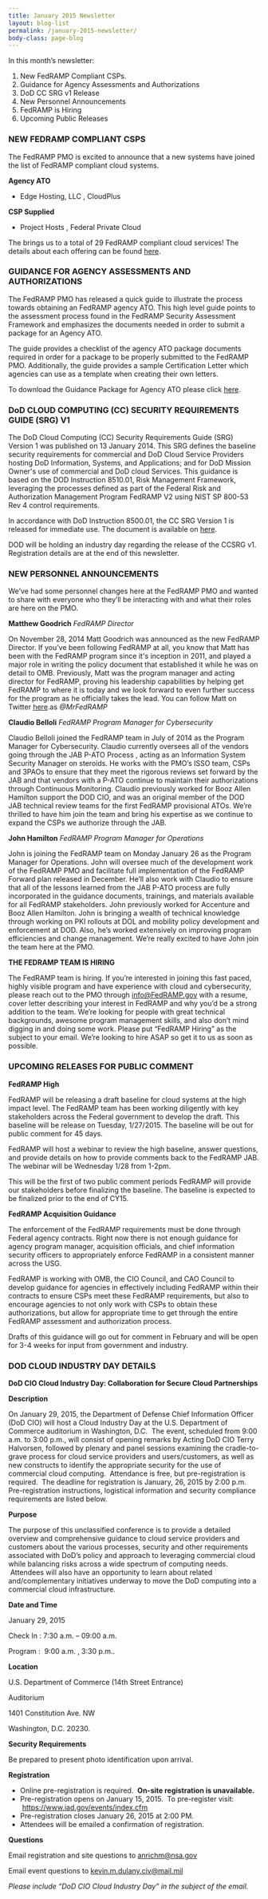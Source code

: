 ```yaml
---
title: January 2015 Newsletter
layout: blog-list
permalink: /january-2015-newsletter/
body-class: page-blog
---
```

In this month’s newsletter:

  1. New FedRAMP Compliant CSPs.
  2. Guidance for Agency Assessments and Authorizations
  3. DoD CC SRG v1 Release
  4. New Personnel Announcements
  5. FedRAMP is Hiring
  6. Upcoming Public Releases


### NEW FEDRAMP COMPLIANT CSPS

The FedRAMP PMO is excited to announce that a new systems have joined the list of FedRAMP compliant cloud systems.

**Agency ATO**

  * Edge Hosting, LLC , CloudPlus

**CSP Supplied**

  * Project Hosts , Federal Private Cloud

The brings us to a total of 29 FedRAMP compliant cloud services! The details about each offering can be found [here](https://www.fedramp.gov/marketplace/compliant-systems/).

### GUIDANCE FOR AGENCY ASSESSMENTS AND AUTHORIZATIONS

The FedRAMP PMO has released a quick guide to illustrate the process towards obtaining an FedRAMP agency ATO. This high level guide points to the assessment process found in the FedRAMP Security Assessment Framework and emphasizes the documents needed in order to submit a package for an Agency ATO.

The guide provides a checklist of the agency ATO package documents required in order for a package to be properly submitted to the FedRAMP PMO. Additionally, the guide provides a sample Certification Letter which agencies can use as a template when creating their own letters.

To download the Guidance Package for Agency ATO please click [here](https://s3.amazonaws.com/sitesusa/wp-content/uploads/sites/482/2015/03/Agency-ATO-Quick-Guide-Dec-23-2014.pptx).


### DoD CLOUD COMPUTING (CC) SECURITY REQUIREMENTS GUIDE (SRG) V1

The DoD Cloud Computing (CC) Security Requirements Guide (SRG) Version 1 was published on 13 January 2014. This SRG defines the baseline security requirements for commercial and DoD Cloud Service Providers hosting DoD Information, Systems, and Applications; and for DoD Mission Owner's use of commercial and DoD cloud Services. This guidance is based on the DOD Instruction 8510.01, Risk Management Framework, leveraging the processes defined as part of the Federal Risk and Authorization Management Program FedRAMP V2 using NIST SP 800-53 Rev 4 control requirements.

In accordance with DoD Instruction 8500.01, the CC SRG Version 1 is released for immediate use. The document is available on [here](http://iase.disa.mil/cloud_security/Pages/index.aspx).

DOD will be holding an industry day regarding the release of the CCSRG v1. Registration details are at the end of this newsletter.

### NEW PERSONNEL ANNOUNCEMENTS

We’ve had some personnel changes here at the FedRAMP PMO and wanted to share with everyone who they’ll be interacting with and what their roles are here on the PMO.


**Matthew Goodrich**
*FedRAMP Director*

On November 28, 2014 Matt Goodrich was announced as the new FedRAMP Director. If you’ve been following FedRAMP at all, you know that Matt has been with the FedRAMP program since it's inception in 2011, and played a major role in writing the policy document that established it while he was on detail to OMB. Previously, Matt was the program manager and acting director for FedRAMP, proving his leadership capabilities by helping get FedRAMP to where it is today and we look forward to even further success for the program as he officially takes the lead. You can follow Matt on Twitter [here](https://twitter.com/MrFedRAMP).as _@MrFedRAMP_


**Claudio Belloli**
*FedRAMP Program Manager for Cybersecurity*


Claudio Belloli joined the FedRAMP team in July of 2014 as the Program Manager for Cybersecurity. Claudio currently oversees all of the vendors going through the JAB P-ATO Process , acting as an Information System Security Manager on steroids. He works with the PMO’s ISSO team, CSPs and 3PAOs to ensure that they meet the rigorous reviews set forward by the JAB and that vendors with a P-ATO continue to maintain their authorizations through Continuous Monitoring. Claudio previously worked for Booz Allen Hamilton support the DOD CIO, and was an original member of the DOD JAB technical review teams for the first FedRAMP provisional ATOs. We’re thrilled to have him join the team and bring his expertise as we continue to expand the CSPs we authorize through the JAB.


**John Hamilton**
*FedRAMP Program Manager for Operations*


John is joining the FedRAMP team on Monday January 26 as the Program Manager for Operations. John will oversee much of the development work of the FedRAMP PMO and facilitate full implementation of the FedRAMP Forward plan released in December. He’ll also work with Claudio to ensure that all of the lessons learned from the JAB P-ATO process are fully incorporated in the guidance documents, trainings, and materials available for all FedRAMP stakeholders. John previously worked for Accenture and Booz Allen Hamilton. John is bringing a wealth of technical knowledge through working on PKI rollouts at DOL and mobility policy development and enforcement at DOD. Also, he’s worked extensively on improving program efficiencies and change management. We’re really excited to have John join the team here at the PMO.


**THE FEDRAMP TEAM IS HIRING**


The FedRAMP team is hiring. If you’re interested in joining this fast paced, highly visible program and have experience with cloud and cybersecurity, please reach out to the PMO through <info@FedRAMP.gov> with a resume, cover letter describing your interest in FedRAMP and why you’d be a strong addition to the team. We’re looking for people with great technical backgrounds, awesome program management skills, and also don’t mind digging in and doing some work. Please put “FedRAMP Hiring” as the subject to your email. We’re looking to hire ASAP so get it to us as soon as possible.

### UPCOMING RELEASES FOR PUBLIC COMMENT

**FedRAMP High**

FedRAMP will be releasing a draft baseline for cloud systems at the high impact level. The FedRAMP team has been working diligently with key stakeholders across the Federal government to develop the draft. This baseline will be release on Tuesday, 1/27/2015. The baseline will be out for public comment for 45 days.

FedRAMP will host a webinar to review the high baseline, answer questions, and provide details on how to provide comments back to the FedRAMP JAB. The webinar will be Wednesday 1/28 from 1-2pm.

This will be the first of two public comment periods FedRAMP will provide our stakeholders before finalizing the baseline. The baseline is expected to be finalized prior to the end of CY15.


**FedRAMP Acquisition Guidance**

The enforcement of the FedRAMP requirements must be done through Federal agency contracts. Right now there is not enough guidance for agency program manager, acquisition officials, and chief information security officers to appropriately enforce FedRAMP in a consistent manner across the USG.

FedRAMP is working with OMB, the CIO Council, and CAO Council to develop guidance for agencies in effectively including FedRAMP within their contracts to ensure CSPs meet these FedRAMP requirements, but also to encourage agencies to not only work with CSPs to obtain these authorizations, but allow for appropriate time to get through the entire FedRAMP assessment and authorization process.

Drafts of this guidance will go out for comment in February and will be open for 3-4 weeks for input from government and industry.


### DOD CLOUD INDUSTRY DAY DETAILS

**DoD CIO Cloud Industry Day: Collaboration for Secure Cloud Partnerships**

**Description**

On January 29, 2015, the Department of Defense Chief Information Officer (DoD CIO) will host a Cloud Industry Day at the U.S. Department of Commerce auditorium in Washington, D.C.  The event, scheduled from 9:00 a.m. to 3:00 p.m., will consist of opening remarks by Acting DoD CIO Terry Halvorsen, followed by plenary and panel sessions examining the cradle-to-grave process for cloud service providers and users/customers, as well as new constructs to identify the appropriate security for the use of commercial cloud computing.  Attendance is free, but pre-registration is required.  The deadline for registration is January, 26, 2015 by 2:00 p.m. Pre-registration instructions, logistical information and security compliance requirements are listed below.

**Purpose**

The purpose of this unclassified conference is to provide a detailed overview and comprehensive guidance to cloud service providers and customers about the various processes, security and other requirements associated with DoD’s policy and approach to leveraging commercial cloud while balancing risks across a wide spectrum of computing needs.  Attendees will also have an opportunity to learn about related and/complementary initiatives underway to move the DoD computing into a commercial cloud infrastructure.

**Date and Time**

January 29, 2015       

Check In : 7:30 a.m. – 09:00 a.m.

Program :  9:00 a.m. , 3:30 p.m..

**Location**

U.S. Department of Commerce (14th Street Entrance)

Auditorium

1401 Constitution Ave. NW

Washington, D.C. 20230.

**Security Requirements**

Be prepared to present photo identification upon arrival.

**Registration**

  * Online pre-registration is required.  **On-site registration is unavailable.**
  * Pre-registration opens on January 15, 2015.  To pre-register visit:  https://www.iad.gov/events/index.cfm
  * Pre-registration closes January 26, 2015 at 2:00 PM.
  * Attendees will be emailed a confirmation of registration.

**Questions**

Email registration and site questions to <anrichm@nsa.gov>

Email event questions to kevin.m.dulany.civ@mail.mil

*Please include “DoD CIO Cloud Industry Day” in the subject of the email.*
